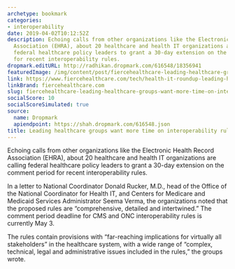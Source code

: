 ```yaml
---
archetype: bookmark
categories:
- interoperability
date: 2019-04-02T10:12:52Z
description: Echoing calls from other organizations like the Electronic Health Record
  Association (EHRA), about 20 healthcare and health IT organizations are calling
  federal healthcare policy leaders to grant a 30-day extension on the comment period
  for recent interoperability rules.
dropmark.editURL: http://radhikan.dropmark.com/616548/18356941
featuredImage: /img/content/post/fiercehealthcare-leading-healthcare-groups-want-more-time-on-interoperability-rules.jpg
link: https://www.fiercehealthcare.com/tech/health-it-roundup-leading-healthcare-groups-want-more-time-interoperability-rules
linkBrand: fiercehealthcare.com
slug: fiercehealthcare-leading-healthcare-groups-want-more-time-on-interoperability-rules
socialScore: 10
socialScoreSimulated: true
source:
  name: Dropmark
  apiendpoint: https://shah.dropmark.com/616548.json
title: Leading healthcare groups want more time on interoperability rules
---
```

Echoing calls from other organizations like the Electronic Health Record Association (EHRA), about 20 healthcare and health IT organizations are calling federal healthcare policy leaders to grant a 30-day extension on the comment period for recent interoperability rules.

In a letter to National Coordinator Donald Rucker, M.D., head of the Office of the National Coordinator for Health IT, and Centers for Medicare and Medicaid Services Administrator Seema Verma, the organizations noted that the proposed rules are “comprehensive, detailed and intertwined.” The comment period deadline for CMS and ONC interoperability rules is currently May 3.

The rules contain provisions with “far-reaching implications for virtually all stakeholders” in the healthcare system, with a wide range of “complex, technical, legal and administrative issues included in the rules,” the groups wrote.

